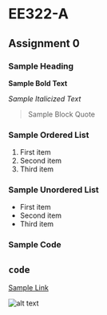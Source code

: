# EE322-A
## Assignment 0
### Sample Heading
**Sample Bold Text**

*Sample Italicized Text*
>Sample Block Quote
### Sample Ordered List
1. First item
2. Second item
3. Third item
### Sample Unordered List
- First item
- Second item
- Third item
### Sample Code
`code`
---
[Sample Link](https://theuselessweb.com)

![alt text](image.jpg)
